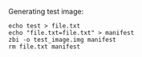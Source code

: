 Generating test image:
```
echo test > file.txt
echo "file.txt=file.txt" > manifest
zbi -o test_image.img manifest
rm file.txt manifest
```
